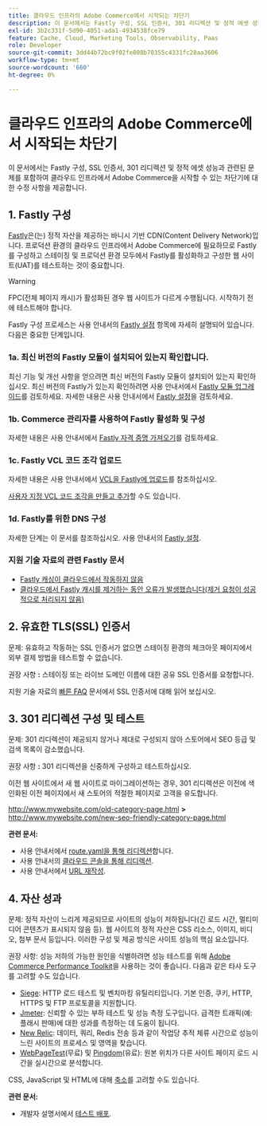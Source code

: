 ```yaml
---
title: 클라우드 인프라의 Adobe Commerce에서 시작되는 차단기
description: 이 문서에서는 Fastly 구성, SSL 인증서, 301 리디렉션 및 정적 에셋 성능과 관련된 문제를 포함하여 클라우드 인프라에서 Adobe Commerce을 시작할 수 있는 차단기에 대한 수정 사항을 제공합니다.
exl-id: 3b2c331f-5d90-4051-ada1-4934538fce79
feature: Cache, Cloud, Marketing Tools, Observability, Paas
role: Developer
source-git-commit: 3dd44b72bc9f02fe808b70355c4331fc28aa3606
workflow-type: tm+mt
source-wordcount: '660'
ht-degree: 0%

---
```


# 클라우드 인프라의 Adobe Commerce에서 시작되는 차단기

이 문서에서는 Fastly 구성, SSL 인증서, 301 리디렉션 및 정적 에셋 성능과 관련된 문제를 포함하여 클라우드 인프라에서 Adobe Commerce을 시작할 수 있는 차단기에 대한 수정 사항을 제공합니다.

## 1. Fastly 구성

[Fastly](https://www.fastly.com/)은(는) 정적 자산을 제공하는 바니시 기반 CDN(Content Delivery Network)입니다. 프로덕션 환경의 클라우드 인프라에서 Adobe Commerce에 필요하므로 Fastly를 구성하고 스테이징 및 프로덕션 환경 모두에서 Fastly를 활성화하고 구성한 웹 사이트(UAT)를 테스트하는 것이 중요합니다.

>[!WARNING]
>
>FPC(전체 페이지 캐시)가 활성화된 경우 웹 사이트가 다르게 수행됩니다. 시작하기 전에 테스트해야 합니다.

Fastly 구성 프로세스는 사용 안내서의 [Fastly 설정](https://experienceleague.adobe.com/docs/commerce-cloud-service/user-guide/cdn/setup-fastly/fastly-configuration.html) 항목에 자세히 설명되어 있습니다. 다음은 중요한 단계입니다.

### 1a. 최신 버전의 Fastly 모듈이 설치되어 있는지 확인합니다.

최신 기능 및 개선 사항을 얻으려면 최신 버전의 Fastly 모듈이 설치되어 있는지 확인하십시오. 최신 버전의 Fastly가 있는지 확인하려면 사용 안내서에서 [Fastly 모듈 업그레이드](https://experienceleague.adobe.com/docs/commerce-cloud-service/user-guide/cdn/setup-fastly/fastly-configuration.html#upgrade-the-fastly-module)를 검토하세요. 자세한 내용은 사용 안내서에서 [Fastly 설정](https://experienceleague.adobe.com/docs/commerce-cloud-service/user-guide/cdn/setup-fastly/fastly-configuration.html)을 검토하세요.

### 1b. Commerce 관리자를 사용하여 Fastly 활성화 및 구성

자세한 내용은 사용 안내서에서 [Fastly 자격 증명 가져오기](https://experienceleague.adobe.com/docs/commerce-cloud-service/user-guide/cdn/setup-fastly/fastly-configuration.html#get-fastly-credentials)를 검토하세요.

### 1c. Fastly VCL 코드 조각 업로드

자세한 내용은 사용 안내서에서 [VCL을 Fastly에 업로드](https://experienceleague.adobe.com/docs/commerce-cloud-service/user-guide/cdn/setup-fastly/fastly-configuration.html)를 참조하십시오.

[사용자 지정 VCL 코드 조각을 만들고 추가](https://experienceleague.adobe.com/docs/commerce-cloud-service/user-guide/cdn/custom-vcl-snippets/fastly-vcl-custom-snippets.html)할 수도 있습니다.

### 1d. Fastly를 위한 DNS 구성


자세한 단계는 이 문서를 참조하십시오. 사용 안내서의 [Fastly 설정](https://experienceleague.adobe.com/docs/commerce-cloud-service/user-guide/cdn/setup-fastly/fastly-configuration.html#update-dns-configuration-with-development-settings).

### 지원 기술 자료의 관련 Fastly 문서

* [Fastly 캐싱이 클라우드에서 작동하지 않음](/help/troubleshooting/miscellaneous/fastly-caching-is-not-working-on-magento-cloud.md)
* [클라우드에서 Fastly 캐시를 제거하는 동안 오류가 발생했습니다(제거 요청이 성공적으로 처리되지 않음)](/help/troubleshooting/miscellaneous/error-purging-fastly-cache-on-cloud-the-purge-request-was-not-processed-successfully.md)

## 2. 유효한 TLS(SSL) 인증서

문제: 유효하고 작동하는 SSL 인증서가 없으면 스테이징 환경의 체크아웃 페이지에서 외부 결제 방법을 테스트할 수 없습니다.

권장 사항 **:** 스테이징 또는 라이브 도메인 이름에 대한 공유 SSL 인증서를 요청합니다.

지원 기술 자료의 [빠른 FAQ](/help/announcements/adobe-commerce-announcements/magento-ssl-tls-certificate-requirements-and-clean-up.md) 문서에서 SSL 인증서에 대해 읽어 보십시오.

## 3. 301 리디렉션 구성 및 테스트

문제: 301 리디렉션이 제공되지 않거나 제대로 구성되지 않아 스토어에서 SEO 등급 및 검색 목록이 감소했습니다.

권장 사항 **:** 301 리디렉션을 신중하게 구성하고 테스트하십시오.

이전 웹 사이트에서 새 웹 사이트로 마이그레이션하는 경우, 301 리디렉션은 이전에 색인화된 이전 페이지에서 새 스토어의 적절한 페이지로 고객을 유도합니다.

http://www.mywebsite.com/old-category-page.html **>** http://www.mywebsite.com/new-seo-friendly-category-page.html

**관련 문서:**

* 사용 안내서에서 [route.yaml을 통해 리디렉션](https://experienceleague.adobe.com/docs/commerce-cloud-service/user-guide/configure/routes/redirects.html)합니다.
* 사용 안내서의 [클라우드 콘솔을 통해 리디렉션](https://experienceleague.adobe.com/docs/commerce-cloud-service/user-guide/project/overview.html).
* 사용 안내서에서 [URL 재작성](https://experienceleague.adobe.com/docs/commerce-admin/marketing/seo/url-rewrites/url-rewrite.html).

## 4. 자산 성과

문제: 정적 자산이 느리게 제공되므로 사이트의 성능이 저하됩니다(긴 로드 시간, 멀티미디어 콘텐츠가 표시되지 않음 등). 웹 사이트의 정적 자산은 CSS 리소스, 이미지, 비디오, 첨부 문서 등입니다. 이러한 구성 및 제공 방식은 사이트 성능의 핵심 요소입니다.

권장 사항: 성능 저하의 가능한 원인을 식별하려면 성능 테스트를 위해 [Adobe Commerce Performance Toolkit](https://github.com/magento/magento2/tree/2.3/setup/performance-toolkit)을 사용하는 것이 좋습니다. 다음과 같은 타사 도구를 고려할 수도 있습니다.

* [Siege](https://www.joedog.org/siege-home/): HTTP 로드 테스트 및 벤치마킹 유틸리티입니다. 기본 인증, 쿠키, HTTP, HTTPS 및 FTP 프로토콜을 지원합니다.
* [Jmeter](https://jmeter.apache.org/): 신뢰할 수 있는 부하 테스트 및 성능 측정 도구입니다. 급격한 트래픽(예: 플래시 판매)에 대한 성과를 측정하는 데 도움이 됩니다.
* [New Relic](https://support.newrelic.com/): 데이터, 쿼리, Redis 전송 등과 같이 작업당 추적 체류 시간으로 성능이 느린 사이트의 프로세스 및 영역을 찾습니다.
* [WebPageTest](https://www.webpagetest.org/)(무료) 및 [Pingdom](https://www.pingdom.com/)(유료): 원본 위치가 다른 사이트 페이지 로드 시간을 실시간으로 분석합니다.

CSS, JavaScript 및 HTML에 대해 [축소](https://experienceleague.adobe.com/docs/commerce-cloud-service/user-guide/configure-store/store-settings.html)를 고려할 수도 있습니다.

**관련 문서:**

* 개발자 설명서에서 [테스트 배포](https://experienceleague.adobe.com/docs/commerce-cloud-service/user-guide/develop/test/staging-and-production.html).
